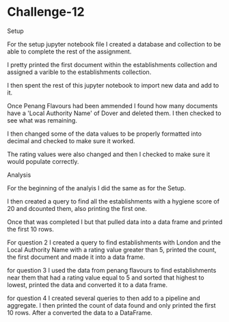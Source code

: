 # Challenge-12

Setup

For the setup jupyter notebook file I created a database and collection to be able to complete the rest of the assignment. 

I pretty printed the first document within the establishments collection and assigned a varible to the establishments collection. 

I then spent the rest of this jupyter notebook to import new data and add to it. 

Once Penang Flavours had been ammended I found how many documents have a 'Local Authority Name' of Dover and deleted them. I then checked to see what was remaining. 

I then changed some of the data values to be properly formatted into decimal and checked to make sure it worked.

The rating values were also changed and then I checked to make sure it would populate correctly. 

Analysis

For the beginning of the analyis I did the same as for the Setup. 

I then created a query to find all the establishments with a hygiene score of 20 and dcounted them, also printing the first one. 

Once that was completed I but that pulled data into a data frame and printed the first 10 rows. 

For question 2 I created a query to find establishments with London and the Local Authority Name with a rating value greater than 5, printed the count, the first document and made it into a data frame. 

for question 3 I used the data from penang flavours to find establishments near them that had a rating value equal to 5 and sorted that highest to lowest, printed the data and converted it to a data frame. 

for question 4 I created several queries to then add to a pipeline and aggregate. I then printed the count of data found and only printed the first 10 rows. After a converted the data to a DataFrame. 
